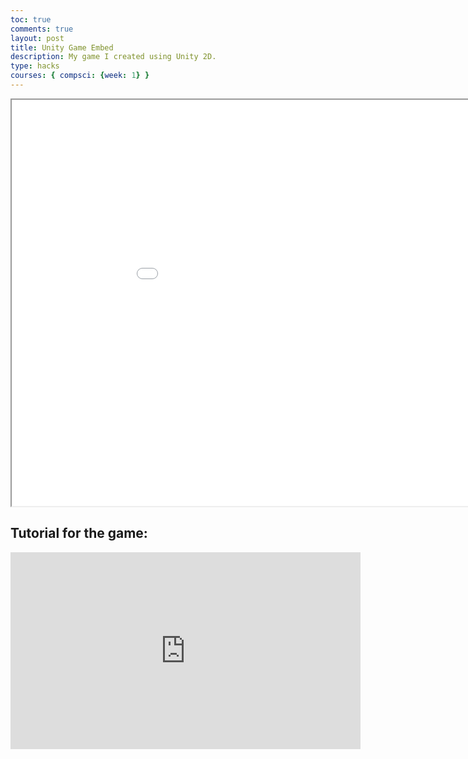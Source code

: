 ```yaml
---
toc: true
comments: true
layout: post
title: Unity Game Embed
description: My game I created using Unity 2D.
type: hacks
courses: { compsci: {week: 1} }
---
```



<html lang="en">
<head>
<meta charset="UTF-8">
<meta name="viewport" content="width=device-width, initial-scale=1.0">
<title>Imaad's Game</title>
</head>
<body>
  <div id="unityContainer"></div>
  <iframe src="../../../FlippyMazeGame/index.html" width="1000" height="650"></iframe>
  <div id="unityContainer"></div>
  <script src="../../../FlippyMazeGame/TemplateData/UnityProgress.js"></script>
  <script src="../../../FlippyMazeGame/Build/UnityLoader.js"></script>
  <script>
    var container = document.getElementById("unityContainer");
    var gameInstance = UnityLoader.instantiate(container, "../../../FlippyMazeGame/Build/YourGame.json");
  </script>
</body>
</html> 

## Tutorial for the game:
<iframe width="560" height="315" src="https://www.youtube.com/embed/l5y0hlhtjbY" frameborder="0" allowfullscreen></iframe>

<script src="https://utteranc.es/client.js"
        repo="student2"
        issue-term="pathname"
        theme="github-light"
        crossorigin="anonymous"
        async>
</script> 